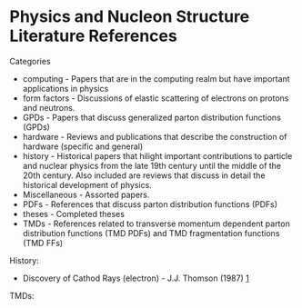 # Physics and Nucleon Structure Literature References 

Categories 
- computing - Papers that are in the computing realm but have important applications in physics
- form factors - Discussions of elastic scattering of electrons on protons and neutrons.
- GPDs - Papers that discuss generalized parton distribution functions (GPDs)
- hardware - Reviews and publications that describe the construction of hardware (specific and general)
- history - Historical papers that hilight important contributions to particle and nuclear physics from the late 19th century until the middle of the 20th century.  Also included are reviews that discuss in detail the historical development of physics.
- Miscellaneous - Assorted papers.
- PDFs - References that discuss parton distribution functions (PDFs)
- theses - Completed theses
- TMDs - References related to transverse momentum dependent parton distribution functions (TMD PDFs) and TMD fragmentation functions (TMD FFs)



History: 
- Discovery of Cathod Rays (electron) - J.J. Thomson (1987) [1](http://gsjournal.net/Science-Journals/Historical%20Papers-Mechanics%20/%20Electrodynamics/Download/5914)

TMDs:

